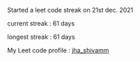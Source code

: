 Started a leet code streak on 21st dec. 2021

current streak : 61 days

longest streak : 61 days

My Leet code profile : [jha_shivamm](https://leetcode.com/jha_shivamm/)



